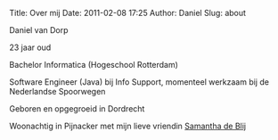 Title: Over mij
Date: 2011-02-08 17:25
Author: Daniel
Slug: about

Daniel van Dorp

23 jaar oud

Bachelor Informatica (Hogeschool Rotterdam)

Software Engineer (Java) bij Info Support, momenteel werkzaam bij de Nederlandse Spoorwegen

Geboren en opgegroeid in Dordrecht

Woonachtig in Pijnacker met mijn lieve vriendin [Samantha de Blij](http://samanthadeblij.nl)
